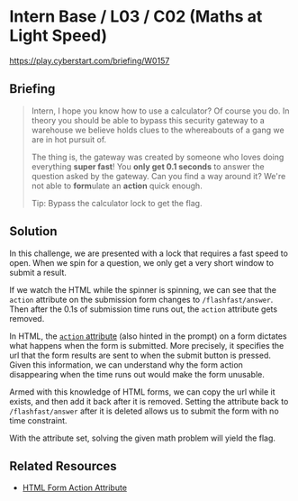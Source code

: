 # Intern Base / L03 / C02 (Maths at Light Speed)

https://play.cyberstart.com/briefing/W0157

## Briefing

> Intern, I hope you know how to use a calculator? Of course you do. In theory you should be able to bypass this security gateway to a warehouse we believe holds clues to the whereabouts of a gang we are in hot pursuit of.
> 
> The thing is, the gateway was created by someone who loves doing everything **super fast**! You **only get 0.1 seconds** to answer the question asked by the gateway. Can you find a way around it? We're not able to **form**ulate an **action** quick enough.
> 
> Tip: Bypass the calculator lock to get the flag.

## Solution

In this challenge, we are presented with a lock that requires a fast speed to open. When we spin for a question, we only get a very short window to submit a result.

If we watch the HTML while the spinner is spinning, we can see that the `action` attribute on the submission form changes to `/flashfast/answer`. Then after the 0.1s of submission time runs out, the `action` attribute gets removed.

In HTML, the [`action` attribute](https://www.dofactory.com/html/form/action) (also hinted in the prompt) on a form dictates what happens when the form is submitted. More precisely, it specifies the url that the form results are sent to when the submit button is pressed. Given this information, we can understand why the form action disappearing when the time runs out would make the form unusable.

Armed with this knowledge of HTML forms, we can copy the url while it exists, and then add it back after it is removed. Setting the attribute back to `/flashfast/answer` after it is deleted allows us to submit the form with no time constraint.

With the attribute set, solving the given math problem will yield the flag.

## Related Resources

* [HTML Form Action Attribute](https://www.dofactory.com/html/form/action)